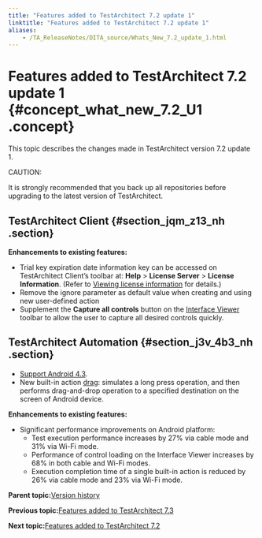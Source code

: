 ```yaml
--- 
title: "Features added to TestArchitect 7.2 update 1"
linktitle: "Features added to TestArchitect 7.2 update 1"
aliases: 
    - /TA_ReleaseNotes/DITA_source/Whats_New_7.2_update_1.html
---
```

# Features added to TestArchitect 7.2 update 1 {#concept_what_new_7.2_U1 .concept}

This topic describes the changes made in TestArchitect version 7.2 update 1.

CAUTION:

It is strongly recommended that you back up all repositories before upgrading to the latest version of TestArchitect.

## TestArchitect Client {#section_jqm_z13_nh .section}

**Enhancements to existing features:**

-   Trial key expiration date information key can be accessed on TestArchitect Client’s toolbar at: **Help** \> **License Server** \> **License Information**. \(Refer to [Viewing license information](../../TA_Administration/Topics/LS_TA_viewing_license_information.html) for details.\)
-   Remove the ignore parameter as default value when creating and using new user-defined action
-   Supplement the **Capture all controls** button on the [Interface Viewer](../../TA_Help/Topics/Interface_def_capturing.html) toolbar to allow the user to capture all desired controls quickly.

## TestArchitect Automation {#section_j3v_4b3_nh .section}

-   [Support Android 4.3](../../Android/Topics/Android_Automation_begin.html).
-   New built-in action [drag](../../TA_Automation/Topics/bia_drag.html): simulates a long press operation, and then performs drag-and-drop operation to a specified destination on the screen of Android device.

**Enhancements to existing features:**

-   Significant performance improvements on Android platform:
    -   Test execution performance increases by 27% via cable mode and 31% via Wi-Fi mode.
    -   Performance of control loading on the Interface Viewer increases by 68% in both cable and Wi-Fi modes.
    -   Execution completion time of a single built-in action is reduced by 26% via cable mode and 23% via Wi-Fi mode.

**Parent topic:**[Version history](../../TA_ReleaseNotes/DITA_source/Version_History.html)

**Previous topic:**[Features added to TestArchitect 7.3](../../TA_ReleaseNotes/DITA_source/Whats_New_7.3.html)

**Next topic:**[Features added to TestArchitect 7.2](../../TA_ReleaseNotes/DITA_source/Whats_New_7.2.html)


